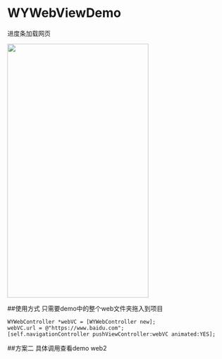 # WYWebViewDemo
进度条加载网页

<img src="https://github.com/wangyansnow/WYWebViewDemo/blob/master/WYWebViewDemo/screenShot/webViewLoading.gif" width=320 height=576>

##使用方式
只需要demo中的整个web文件夹拖入到项目
```objc
WYWebController *webVC = [WYWebController new];
webVC.url = @"https://www.baidu.com";
[self.navigationController pushViewController:webVC animated:YES];
```

##方案二
具体调用查看demo  web2 
